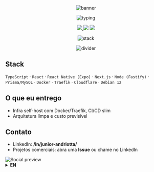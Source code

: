 <!-- Hero -->
<p align="center">
  <img src="https://capsule-render.vercel.app/api?type=waving&height=200&color=0:06B6D4,100:22D3EE&text=Donizeti%20Andriotta%20Junior&fontColor=ffffff&fontAlignY=40&desc=Full-stack%20SaaS%20Multi-Tenant&descAlignY=65&descSize=18" alt="banner">
</p>

<p align="center">
  <img src="https://readme-typing-svg.herokuapp.com?duration=2800&pause=600&color=22D3EE&center=true&vCenter=true&width=600&lines=React+%7C+Node+%7C+.NET+%7C+DevOps+self-host;Apps+Multi-Tenant;UX+simples%2C+deploy+autom%C3%A1tico" alt="typing">
</p>

<p align="center">
  <a href="https://www.linkedin.com/in/junior-andriotta/">
    <img src="https://img.shields.io/badge/LinkedIn-0A66C2?logo=linkedin&logoColor=white">
  </a>
  <img src="https://img.shields.io/badge/License-MIT-green">
  <img src="https://img.shields.io/badge/Build-CI%2FCD-blue">
</p>

<!-- Stack icons -->
<p align="center">
  <img src="https://skillicons.dev/icons?i=ts,react,expo,nodejs,fastify,prisma,mysql,dotnet,docker,traefik,cloudflare,debian&perline=12" alt="stack">
</p>

<!-- Divider -->
<p align="center">
  <img src="https://capsule-render.vercel.app/api?type=rect&color=06B6D4&height=2&section=header" alt="divider">
</p>

## Stack
`TypeScript` · `React` · `React Native (Expo)` · `Next.js` · `Node (Fastify)` · `Prisma/MySQL` · `Docker` · `Traefik` · `Cloudflare` · `Debian 12`

## O que eu entrego
- Infra self-host com Docker/Traefik, CI/CD slim
- Arquitetura limpa e custo previsível

## Contato
- LinkedIn: **/in/junior-andriotta/**
- Projetos comerciais: abra uma **Issue** ou chame no LinkedIn

<!-- Light/Dark social preview example -->
<picture>
  <source media="(prefers-color-scheme: dark)" srcset="assets/og-dark.png">
  <source media="(prefers-color-scheme: light)" srcset="assets/og-light.png">
  <img alt="Social preview" src="assets/og-light.png">
</picture>

<details>
<summary><b>EN</b></summary>

Full-stack dev building multi-tenant SaaS across frontend, backend and self-hosted DevOps.  
Selected work above. Connect on LinkedIn.

</details>

